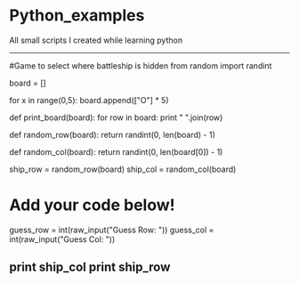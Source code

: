 Python_examples
===============

All small scripts I created while learning python

---------------------------------------------------
#Game to select where battleship is hidden
from random import randint

board = []

for x in range(0,5):
    board.append(["O"] * 5)

def print_board(board):
    for row in board:
        print " ".join(row)

def random_row(board):
    return randint(0, len(board) - 1)

def random_col(board):
    return randint(0, len(board[0]) - 1)

ship_row = random_row(board)
ship_col = random_col(board)

# Add your code below!
guess_row = int(raw_input("Guess Row: "))
guess_col = int(raw_input("Guess Col: "))

print ship_col
print ship_row
-----------------------------------------------------------
